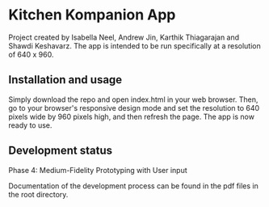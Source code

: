 # Kitchen Kompanion App

Project created by Isabella Neel, Andrew Jin, Karthik Thiagarajan and Shawdi Keshavarz. The app is intended to be run specifically at a resolution of 640 x 960.

## Installation and usage

Simply download the repo and open index.html in your web browser. Then, go to your browser's responsive design mode and set the resolution to 640 pixels wide by 960 pixels high, and then refresh the page. The app is now ready to use.

## Development status
Phase 4: Medium-Fidelity Prototyping with User input

Documentation of the development process can be found in the pdf files in the root directory.